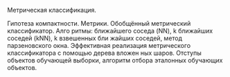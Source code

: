 Метрическая классификация. 

Гипотеза компактности. Метрики. Обобщённый метрический классификатор. Алго ритмы: ближайшего соседа (NN), k ближайших соседей (kNN), k взвешенных бли жайших соседей, метод парзеновского окна. Эффективная реализация метрического классификатора с помощью дерева вложен ных шаров. Отступы объектов обучающей выборки, алгоритм отбора эталонных обучающих объектов. 
